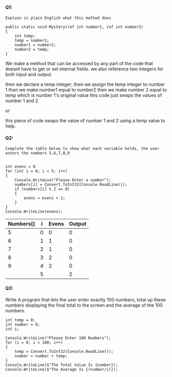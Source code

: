 #### Q1: 
    Explain in plain English what this method does

    public static void Mystery(ref int number1, ref int number2)
    {
        int temp;
        temp = number1;
        number1 = number2;
        number2 = temp;
    }


We make a method that can be accessed by any part of the code that doesnt have to get or set internal fields.
we also reference two integers for both input and output.

then we declare a temp integer;
then we assign the temp integer to number 1
then we make number1 equal to number2
then we make number 2 equal to temp which is number 1's original value
this code just swaps the values of number 1 and 2.

or

this piece of code swaps the value of number 1 and 2 using a temp value to help.


#### Q2:
    Complete the table below to show what each variable holds, the user enters the numbers 5,6,7,8,9


    int evens = 0
    for (int i = 0; i < 5; i++)
    {
        Console.WriteLne("Please Enter a number");
        numbers[i] = Convert.ToInt32(Console.ReadLine());
        if (numbers[i] % 2 == 0)
        {
            evens = evens + 1;
        }
    }
    Console.WriteLine(evens);

Numbers[]|i|Evens|Output|
-----|-----|-----|-----|
5|0|0|0|
6|1|1|0|
7|2|1|0|
8|3|2|0|
9|4|2|0|
||5||2|


#### Q3:
Write A program that lets the user enter exactly 100 numbers, total up these numbers displaying the final total to the screen and the average of the 100 numbers.


    int temp = 0;
    int number = 0;
    int i;
    
    Console.WriteLine("Please Enter 100 Numbers");
    for (i = 0; i < 100; i++)
    {
        temp = Convert.ToInt32(Console.ReadLine());
        number = number + temp;
    }
    Console.WriteLine($"The Total Value Is {number});
    Console.WriteLine($"The Average Is {(number/i)});
